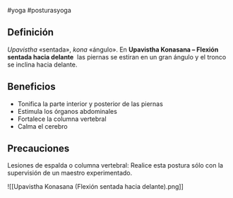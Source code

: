 #yoga #posturasyoga

## Definición

_Upavistha_ «sentada», _kona_ «ángulo». En **Upavistha Konasana – Flexión sentada hacia delante**  las piernas se estiran en un gran ángulo y el tronco se inclina hacia delante.

## Beneficios

-   Tonifica la parte interior y posterior de las piernas
-   Estimula los órganos abdominales
-   Fortalece la columna vertebral
-   Calma el cerebro

## Precauciones

Lesiones de espalda o columna vertebral: Realice esta postura sólo con la supervisión de un maestro experimentado.

![[Upavistha Konasana (Flexión sentada hacia delante).png]]